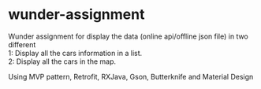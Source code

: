 # wunder-assignment
Wunder assignment for display the data (online api/offline json file) in two different
</br>1: Display all the cars information in a list.
</br>2: Display all the cars in the map.

Using MVP pattern, Retrofit, RXJava, Gson, Butterknife and Material Design
